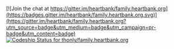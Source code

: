 [![Join the chat at https://gitter.im/heartbank/family.heartbank.org](https://badges.gitter.im/heartbank/family.heartbank.org.svg)](https://gitter.im/heartbank/family.heartbank.org?utm_source=badge&utm_medium=badge&utm_campaign=pr-badge&utm_content=badge) [ ![Codeship Status for thonly/family.heartbank.org](https://codeship.com/projects/7d59b3e0-3187-0134-fa73-12b3bc903f34/status?branch=master)](https://codeship.com/projects/164475)
